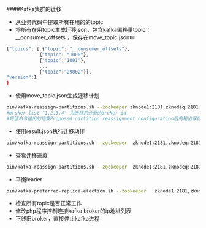 ####Kafka集群的迁移
* 从业务代码中提取所有在用的的topic  
* 将所有在用topic生成迁移json，包含kafka偏移量topic：__consumer_offsets  ，保存在move_topic.json中
```bash 
{"topics": [ {"topic": "__consumer_offsets"},
            {"topic": "1000"},
            {"topic":"1001"},
            ...
            {"topic":"29002"}],
"version":1
}
```
* 使用move_topic.json生成迁移计划
```bash
bin/kafka-reassign-partitions.sh --zookeeper zknode1:2181,zknodeq:2181,zknodew:2181 --topics-to-move-json-file move_topic.json --broker-list "1,2,3,4" --generate
#broker-list "1,2,3,4" 为迁移完分配的broker id
#将该命令输出的结果Proposed partition reassignment configuration后的输出保存到result.json
```
* 使用result.json执行迁移动作
```bash
bin/kafka-reassign-partitions.sh --zookeeper  zknode1:2181,zknodeq:2181,zknodew:2181  --reassignment-json-file result.json --execute
```
* 查看迁移进度
```bash
bin/kafka-reassign-partitions.sh --zookeeper  zknode1:2181,zknodeq:2181,zknodew:2181  --reassignment-json-file result.json --verify
```
* 平衡leader
```bash
bin/kafka-preferred-replica-election.sh --zookeeper   zknode1:2181,zknodeq:2181,zknodew:2181 
```
* 检查所有topic是否正常工作
* 修改php程序控制连接kafka broker的ip地址列表
* 下线旧broker，直接停止kafka进程
